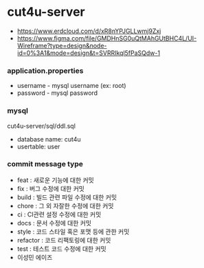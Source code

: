 # cut4u-server

- https://www.erdcloud.com/d/xR8nYPJGLLwmj9Zxj
- https://www.figma.com/file/GMDHnSG0uQtMAhGUtBHC4L/UI-Wireframe?type=design&node-id=0%3A1&mode=design&t=SVRRIkql5fPaSQdw-1

### application.properties

- username - mysql username (ex: root)
- password - mysql password


### mysql
cut4u-server/sql/ddl.sql

- database name: cut4u
- usertable: user


### commit message type
- feat : 새로운 기능에 대한 커밋
- fix : 버그 수정에 대한 커밋
- build : 빌드 관련 파일 수정에 대한 커밋
- chore : 그 외 자잘한 수정에 대한 커밋
- ci : CI관련 설정 수정에 대한 커밋
- docs : 문서 수정에 대한 커밋
- style : 코드 스타일 혹은 포맷 등에 관한 커밋
- refactor :  코드 리팩토링에 대한 커밋
- test : 테스트 코드 수정에 대한 커밋
- 이성민 에이즈
